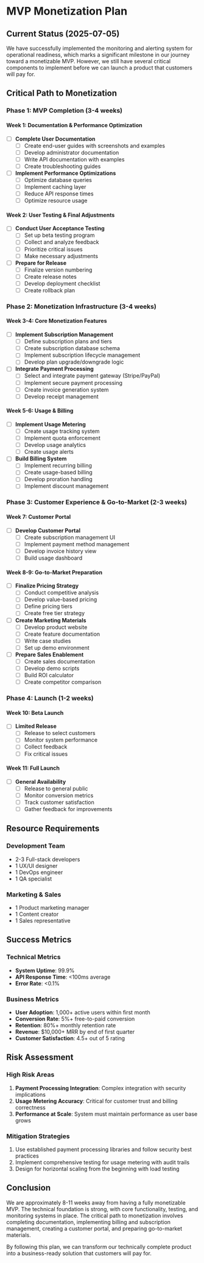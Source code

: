 # MVP Monetization Plan

## Current Status (2025-07-05)

We have successfully implemented the monitoring and alerting system for operational readiness, which marks a significant milestone in our journey toward a monetizable MVP. However, we still have several critical components to implement before we can launch a product that customers will pay for.

## Critical Path to Monetization

### Phase 1: MVP Completion (3-4 weeks)

#### Week 1: Documentation & Performance Optimization
- [ ] **Complete User Documentation**
  - [ ] Create end-user guides with screenshots and examples
  - [ ] Develop administrator documentation
  - [ ] Write API documentation with examples
  - [ ] Create troubleshooting guides

- [ ] **Implement Performance Optimizations**
  - [ ] Optimize database queries
  - [ ] Implement caching layer
  - [ ] Reduce API response times
  - [ ] Optimize resource usage

#### Week 2: User Testing & Final Adjustments
- [ ] **Conduct User Acceptance Testing**
  - [ ] Set up beta testing program
  - [ ] Collect and analyze feedback
  - [ ] Prioritize critical issues
  - [ ] Make necessary adjustments

- [ ] **Prepare for Release**
  - [ ] Finalize version numbering
  - [ ] Create release notes
  - [ ] Develop deployment checklist
  - [ ] Create rollback plan

### Phase 2: Monetization Infrastructure (3-4 weeks)

#### Week 3-4: Core Monetization Features
- [ ] **Implement Subscription Management**
  - [ ] Define subscription plans and tiers
  - [ ] Create subscription database schema
  - [ ] Implement subscription lifecycle management
  - [ ] Develop plan upgrade/downgrade logic

- [ ] **Integrate Payment Processing**
  - [ ] Select and integrate payment gateway (Stripe/PayPal)
  - [ ] Implement secure payment processing
  - [ ] Create invoice generation system
  - [ ] Develop receipt management

#### Week 5-6: Usage & Billing
- [ ] **Implement Usage Metering**
  - [ ] Create usage tracking system
  - [ ] Implement quota enforcement
  - [ ] Develop usage analytics
  - [ ] Create usage alerts

- [ ] **Build Billing System**
  - [ ] Implement recurring billing
  - [ ] Create usage-based billing
  - [ ] Develop proration handling
  - [ ] Implement discount management

### Phase 3: Customer Experience & Go-to-Market (2-3 weeks)

#### Week 7: Customer Portal
- [ ] **Develop Customer Portal**
  - [ ] Create subscription management UI
  - [ ] Implement payment method management
  - [ ] Develop invoice history view
  - [ ] Build usage dashboard

#### Week 8-9: Go-to-Market Preparation
- [ ] **Finalize Pricing Strategy**
  - [ ] Conduct competitive analysis
  - [ ] Develop value-based pricing
  - [ ] Define pricing tiers
  - [ ] Create free tier strategy

- [ ] **Create Marketing Materials**
  - [ ] Develop product website
  - [ ] Create feature documentation
  - [ ] Write case studies
  - [ ] Set up demo environment

- [ ] **Prepare Sales Enablement**
  - [ ] Create sales documentation
  - [ ] Develop demo scripts
  - [ ] Build ROI calculator
  - [ ] Create competitor comparison

### Phase 4: Launch (1-2 weeks)

#### Week 10: Beta Launch
- [ ] **Limited Release**
  - [ ] Release to select customers
  - [ ] Monitor system performance
  - [ ] Collect feedback
  - [ ] Fix critical issues

#### Week 11: Full Launch
- [ ] **General Availability**
  - [ ] Release to general public
  - [ ] Monitor conversion metrics
  - [ ] Track customer satisfaction
  - [ ] Gather feedback for improvements

## Resource Requirements

### Development Team
- 2-3 Full-stack developers
- 1 UX/UI designer
- 1 DevOps engineer
- 1 QA specialist

### Marketing & Sales
- 1 Product marketing manager
- 1 Content creator
- 1 Sales representative

## Success Metrics

### Technical Metrics
- **System Uptime**: 99.9%
- **API Response Time**: <100ms average
- **Error Rate**: <0.1%

### Business Metrics
- **User Adoption**: 1,000+ active users within first month
- **Conversion Rate**: 5%+ free-to-paid conversion
- **Retention**: 80%+ monthly retention rate
- **Revenue**: $10,000+ MRR by end of first quarter
- **Customer Satisfaction**: 4.5+ out of 5 rating

## Risk Assessment

### High Risk Areas
1. **Payment Processing Integration**: Complex integration with security implications
2. **Usage Metering Accuracy**: Critical for customer trust and billing correctness
3. **Performance at Scale**: System must maintain performance as user base grows

### Mitigation Strategies
1. Use established payment processing libraries and follow security best practices
2. Implement comprehensive testing for usage metering with audit trails
3. Design for horizontal scaling from the beginning with load testing

## Conclusion

We are approximately 8-11 weeks away from having a fully monetizable MVP. The technical foundation is strong, with core functionality, testing, and monitoring systems in place. The critical path to monetization involves completing documentation, implementing billing and subscription management, creating a customer portal, and preparing go-to-market materials.

By following this plan, we can transform our technically complete product into a business-ready solution that customers will pay for.
